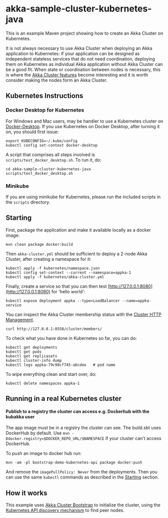 # akka-sample-cluster-kubernetes-java

This is an example Maven project showing how to create an Akka Cluster on
Kubernetes.

It is not always necessary to use Akka Cluster when deploying an Akka
application to Kubernetes: if your application can be designed as independent
stateless services that do not need coordination, deploying them on Kubernetes
as individual Akka application without Akka Cluster can be a good fit. When
state or coordination between nodes is necessary, this is where the
[Akka Cluster features](https://doc.akka.io/docs/akka/current/typed/cluster.html)
become interesting and it is worth consider making the nodes form an Akka
Cluster.

## Kubernetes Instructions
    
### Docker Desktop for Kubernetes
For Windows and Mac users, may be handier to use a Kubernetes cluster on [Docker-Desktop](https://www.docker.com/products/docker-desktop).
If you use Kubernetes on Docker Desktop, after turning it on, you should first issue:

    export KUBECONFIG=~/.kube/config
    kubectl config set-context docker-desktop
    
A script that comprises all steps involved is `scripts/test_docker_desktop.sh`. To run it, do:

    cd akka-sample-cluster-kubernetes-java
    scripts/test_docker_desktop.sh

### Minikube
If you are using minikube for Kubernetes, please run the included scripts in the `scripts` directory.


## Starting

First, package the application and make it available locally as a docker image:

    mvn clean package docker:build

Then `akka-cluster.yml` should be sufficient to deploy a 2-node Akka Cluster, after
creating a namespace for it:

    kubectl apply -f kubernetes/namespace.json
    kubectl config set-context --current --namespace=appka-1
    kubectl apply -f kubernetes/akka-cluster.yml
    
Finally, create a service so that you can then test [http://127.0.0.1:8080](http://127.0.0.1:8080)
for 'hello world':

    kubectl expose deployment appka --type=LoadBalancer --name=appka-service

You can inspect the Akka Cluster membership status with the [Cluster HTTP Management](https://doc.akka.io/docs/akka-management/current/cluster-http-management.html).

    curl http://127.0.0.1:8558/cluster/members/

To check what you have done in Kubernetes so far, you can do:

    kubectl get deployments
    kubectl get pods
    kubectl get replicasets
    kubectl cluster-info dump
    kubectl logs appka-79c98cf745-abcdee   # pod name
    
To wipe everything clean and start over, do:

    kubectl delete namespaces appka-1
    
## Running in a real Kubernetes cluster

#### Publish to a registry the cluster can access e.g. Dockerhub with the kubakka user

The app image must be in a registry the cluster can see. The build.sbt uses DockerHub by default.
Use `mvn -Ddocker.registry=$DOCKER_REPO_URL/$NAMESPACE` if your cluster can't access DockerHub.
  
To push an image to docker hub run:

    mvn -am -pl bootstrap-demo-kubernetes-api package docker:push 

And remove the `imagePullPolicy: Never` from the deployments. Then you can use the same `kubectl` commands
as described in the [Starting](#starting) section.

## How it works

This example uses [Akka Cluster Bootstrap](https://doc.akka.io/docs/akka-management/current/bootstrap/index.html)
to initialize the cluster, using the [Kubernetes API discovery mechanism](https://doc.akka.io/docs/akka-management/current/discovery/index.html#discovery-method-kubernetes-api)
to find peer nodes.
